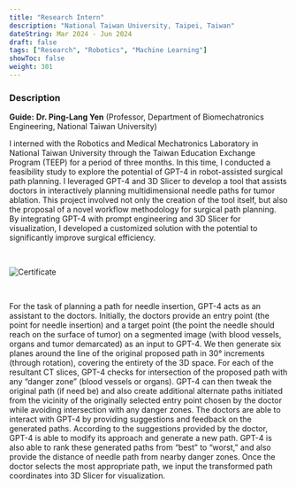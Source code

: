 ```yaml
---
title: "Research Intern"
description: "National Taiwan University, Taipei, Taiwan"
dateString: Mar 2024 - Jun 2024
draft: false
tags: ["Research", "Robotics", "Machine Learning"]
showToc: false
weight: 301
--- 
```


### Description
**Guide:** **Dr. Ping-Lang Yen** (Professor, Department of Biomechatronics Engineering, National Taiwan University)

I interned with the Robotics and Medical Mechatronics Laboratory in National Taiwan University through the Taiwan Education Exchange Program (TEEP) for a period of three months. In this time, I conducted a feasibility study to explore the potential of GPT-4 in robot-assisted surgical path planning. I leveraged GPT-4 and 3D Slicer to develop a tool that assists doctors in interactively planning multidimensional needle paths for tumor ablation.  This project involved not only the creation of the tool itself, but also the proposal of a novel workflow methodology for surgical path planning.  By integrating GPT-4 with prompt engineering and 3D Slicer for visualization, I developed a customized solution with the potential to significantly improve surgical efficiency.

&nbsp; 

![Certificate](/research/rmml/Certificate.png#center)


<Feasibility Study of Robot-Assisted Tumor Ablation Surgery using Generative AI>
&nbsp; 

For the task of planning a path for needle insertion, GPT-4 acts as an assistant to the doctors. Initially, the doctors provide an entry point (the point for needle insertion) and a target point (the point the needle should reach on the surface of tumor) on a segmented image (with blood vessels, organs and tumor demarcated) as an input to GPT-4. We then generate six planes around the line of the original proposed path in 30° increments (through rotation), covering the entirety of the 3D space. For each of the resultant CT slices, GPT-4 checks for intersection of the proposed path with any “danger zone” (blood vessels or organs). GPT-4 can then tweak the original path (if need be) and also create additional alternate paths initiated from the vicinity of the originally selected entry point chosen by the doctor while avoiding intersection with any danger zones. The doctors are able to interact with GPT-4 by providing suggestions and feedback on the generated paths. According to the suggestions provided by the doctor, GPT-4 is able to modify its approach and generate a new path. GPT-4 is also able to rank these generated paths from “best” to “worst,” and also provide the distance of needle path from nearby danger zones. Once the doctor selects the most appropriate path, we input the transformed path coordinates into 3D Slicer for visualization.

